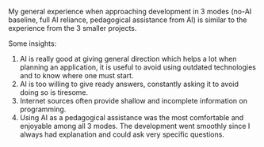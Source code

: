 My general experience when approaching development in 3 modes (no-AI baseline, full AI reliance, pedagogical assistance from AI) is similar to the experience from the 3 smaller projects.

Some insights:
1. AI is really good at giving general direction which helps a lot when planning an application, it is useful to avoid using outdated technologies and to know where one must start.
2. AI is too willing to give ready answers, constantly asking it to avoid doing so is tiresome. 
3. Internet sources often provide shallow and incomplete information on programming.
4. Using AI as a pedagogical assistance was the most comfortable and enjoyable among all 3 modes. The development went smoothly since I always had explanation and could ask very specific questions.